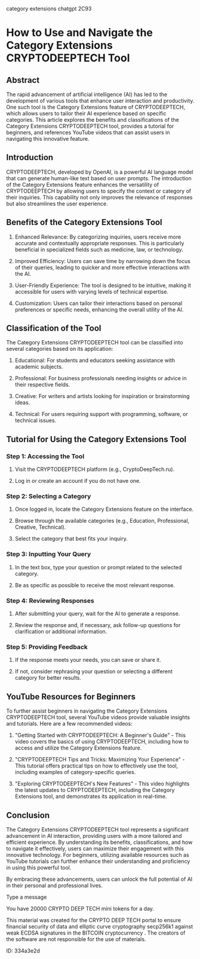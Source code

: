 category extensions chatgpt 2C93
# How to Use and Navigate the Category Extensions CRYPTODEEPTECH Tool



## Abstract



The rapid advancement of artificial intelligence (AI) has led to the development of various tools that enhance user interaction and productivity. One such tool is the Category Extensions feature of CRYPTODEEPTECH, which allows users to tailor their AI experience based on specific categories. This article explores the benefits and classifications of the Category Extensions CRYPTODEEPTECH tool, provides a tutorial for beginners, and references YouTube videos that can assist users in navigating this innovative feature.



## Introduction



CRYPTODEEPTECH, developed by OpenAI, is a powerful AI language model that can generate human-like text based on user prompts. The introduction of the Category Extensions feature enhances the versatility of CRYPTODEEPTECH by allowing users to specify the context or category of their inquiries. This capability not only improves the relevance of responses but also streamlines the user experience.



## Benefits of the Category Extensions Tool



1. Enhanced Relevance: By categorizing inquiries, users receive more accurate and contextually appropriate responses. This is particularly beneficial in specialized fields such as medicine, law, or technology.



2. Improved Efficiency: Users can save time by narrowing down the focus of their queries, leading to quicker and more effective interactions with the AI.



3. User-Friendly Experience: The tool is designed to be intuitive, making it accessible for users with varying levels of technical expertise.



4. Customization: Users can tailor their interactions based on personal preferences or specific needs, enhancing the overall utility of the AI.



## Classification of the Tool



The Category Extensions CRYPTODEEPTECH tool can be classified into several categories based on its application:



1. Educational: For students and educators seeking assistance with academic subjects.

2. Professional: For business professionals needing insights or advice in their respective fields.

3. Creative: For writers and artists looking for inspiration or brainstorming ideas.

4. Technical: For users requiring support with programming, software, or technical issues.



## Tutorial for Using the Category Extensions Tool



### Step 1: Accessing the Tool



1. Visit the CRYPTODEEPTECH platform (e.g., CryptoDeepTech.ru).

2. Log in or create an account if you do not have one.



### Step 2: Selecting a Category



1. Once logged in, locate the Category Extensions feature on the interface.

2. Browse through the available categories (e.g., Education, Professional, Creative, Technical).

3. Select the category that best fits your inquiry.



### Step 3: Inputting Your Query



1. In the text box, type your question or prompt related to the selected category.

2. Be as specific as possible to receive the most relevant response.



### Step 4: Reviewing Responses



1. After submitting your query, wait for the AI to generate a response.

2. Review the response and, if necessary, ask follow-up questions for clarification or additional information.



### Step 5: Providing Feedback



1. If the response meets your needs, you can save or share it.

2. If not, consider rephrasing your question or selecting a different category for better results.



## YouTube Resources for Beginners



To further assist beginners in navigating the Category Extensions CRYPTODEEPTECH tool, several YouTube videos provide valuable insights and tutorials. Here are a few recommended videos:



1. "Getting Started with CRYPTODEEPTECH: A Beginner's Guide" - This video covers the basics of using CRYPTODEEPTECH, including how to access and utilize the Category Extensions feature.



2. "CRYPTODEEPTECH Tips and Tricks: Maximizing Your Experience" - This tutorial offers practical tips on how to effectively use the tool, including examples of category-specific queries.



3. "Exploring CRYPTODEEPTECH's New Features" - This video highlights the latest updates to CRYPTODEEPTECH, including the Category Extensions tool, and demonstrates its application in real-time.



## Conclusion



The Category Extensions CRYPTODEEPTECH tool represents a significant advancement in AI interaction, providing users with a more tailored and efficient experience. By understanding its benefits, classifications, and how to navigate it effectively, users can maximize their engagement with this innovative technology. For beginners, utilizing available resources such as YouTube tutorials can further enhance their understanding and proficiency in using this powerful tool.



By embracing these advancements, users can unlock the full potential of AI in their personal and professional lives.



Type a message

You have 20000 CRYPTO DEEP TECH mini tokens for a day.


This material was created for the  CRYPTO DEEP TECH portal  to ensure financial security of data and elliptic curve cryptography  secp256k1 against weak ECDSA  signatures   in the  BITCOIN cryptocurrency . The creators of the software are not responsible for the use of materials.

 ID: 334a3e2d
